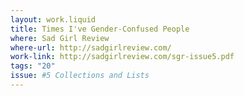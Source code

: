 ```yaml
---
layout: work.liquid
title: Times I've Gender-Confused People
where: Sad Girl Review
where-url: http://sadgirlreview.com/
work-link: http://sadgirlreview.com/sgr-issue5.pdf
tags: "20"
issue: #5 Collections and Lists
---
```

